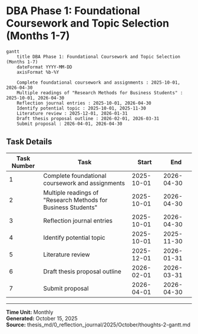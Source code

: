 # DBA Phase 1: Foundational Coursework and Topic Selection (Months 1-7)

```mermaid
gantt
    title DBA Phase 1: Foundational Coursework and Topic Selection (Months 1-7)
    dateFormat YYYY-MM-DD
    axisFormat %b-%Y
    
    Complete foundational coursework and assignments : 2025-10-01, 2026-04-30
    Multiple readings of "Research Methods for Business Students" : 2025-10-01, 2026-04-30
    Reflection journal entries : 2025-10-01, 2026-04-30
    Identify potential topic : 2025-10-01, 2025-11-30
    Literature review : 2025-12-01, 2026-01-31
    Draft thesis proposal outline : 2026-02-01, 2026-03-31
    Submit proposal : 2026-04-01, 2026-04-30
```

## Task Details

| Task Number | Task | Start | End |
|-------------|------|-------|-----|
| 1 | Complete foundational coursework and assignments | 2025-10-01 | 2026-04-30 |
| 2 | Multiple readings of "Research Methods for Business Students" | 2025-10-01 | 2026-04-30 |
| 3 | Reflection journal entries | 2025-10-01 | 2026-04-30 |
| 4 | Identify potential topic | 2025-10-01 | 2025-11-30 |
| 5 | Literature review | 2025-12-01 | 2026-01-31 |
| 6 | Draft thesis proposal outline | 2026-02-01 | 2026-03-31 |
| 7 | Submit proposal | 2026-04-01 | 2026-04-30 |

---

**Time Unit:** Monthly  
**Generated:** October 15, 2025  
**Source:** thesis_md/0_reflection_journal/2025/October/thoughts-2-gantt.md

